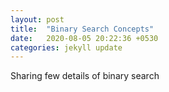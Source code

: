 ```yaml
---
layout: post
title:  "Binary Search Concepts"
date:   2020-08-05 20:22:36 +0530
categories: jekyll update
---
```

Sharing few details of binary search
